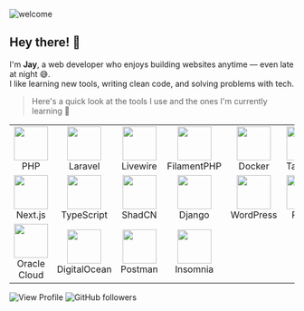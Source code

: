 ![welcome](https://github.com/user-attachments/assets/82bd10e5-a1dc-43e7-89f3-0adc0e846a11)
## **Hey there! 👋**

I'm **Jay**, a web developer who enjoys building websites anytime — even late at night 😅.  
I like learning new tools, writing clean code, and solving problems with tech.

> Here's a quick look at the tools I use and the ones I'm currently learning 🚀

<table>
  <tr>
    <td align="center">
      <img src="https://github.com/user-attachments/assets/e643e382-e42f-4e87-bcd3-fcfae32f8f18" width="60" /><br>
      PHP
    </td>
    <td align="center">
      <img src="https://github.com/user-attachments/assets/08098a62-863e-4726-92f3-ac1772e23a30" width="60" /><br>
      Laravel
    </td>
    <td align="center">
      <img src="https://github.com/user-attachments/assets/dd2438f7-8478-443e-941f-47abc175b42f" width="60" /><br>
      Livewire
    </td>
    <td align="center">
      <img src="https://github.com/user-attachments/assets/823b2402-fd43-4131-b854-0f5b22e2f403" width="60" /><br>
      FilamentPHP
    </td>
    <td align="center">
      <img src="https://github.com/user-attachments/assets/99387c3a-89bc-4490-beac-3c68b9d7d8b5" width="60" /><br>
      Docker
    </td>
    <td align="center">
      <img src="https://github.com/user-attachments/assets/f1dd2ec6-38a9-4d67-9d3c-be1f8bd5d0ab" width="60" /><br>
      Tailwind
    </td>
    <td align="center">
      <img src="https://github.com/user-attachments/assets/e688ebc5-c698-471f-ba89-df7d463e3b93" width="60" /><br>
      Sass
    </td>
    <td align="center">
      <img src="https://github.com/user-attachments/assets/8874a6dd-c9a9-4c12-9edb-c84a720c3a96" width="60" /><br>
      Bootstrap
    </td>
    <td align="center">
      <img src="https://github.com/user-attachments/assets/d462a09f-de1e-4177-b8e8-cc74c7f6c388" width="60" /><br>
      AlpineJS
    </td>
  </tr>
  <tr>
    <td align="center">
      <img src="https://github.com/user-attachments/assets/724f32b8-44e6-4dc2-a31d-04305620d04d" width="60" /><br>
      Next.js
    </td>
    <td align="center">
      <img src="https://github.com/user-attachments/assets/2610b466-9ce3-408d-8ab4-d5d09256db75" width="60" /><br>
      TypeScript
    </td>
    <td align="center">
      <img src="https://github.com/user-attachments/assets/ead3acd4-5c02-4df9-8059-b748f0d02339" width="60" /><br>
      ShadCN
    </td>
    <td align="center">
      <img src="https://github.com/user-attachments/assets/9b61cf9c-770e-4785-a649-c7ac1daffdeb" width="60" /><br>
      Django
    </td>
    <td align="center">
      <img src="https://github.com/user-attachments/assets/6f565e34-f2b8-4716-8436-22f3fbe06d03" width="60" /><br>
      WordPress
    </td>
    <td align="center">
      <img src="https://github.com/user-attachments/assets/a0ea1f97-255c-4ef4-b325-64def6f0eb5f" width="60" /><br>
      React
    </td>
    <td align="center">
      <img src="https://github.com/user-attachments/assets/9530cf07-594c-47f6-8c6d-ab9be8ba2f10" width="60" /><br>
      WooCommerce
    </td>
    <td align="center">
      <img src="https://github.com/user-attachments/assets/ffc65e6b-c04c-4c94-ba85-4e21582347fb" width="60" /><br>
      MySQL
    </td>
    <td align="center">
      <img src="https://github.com/user-attachments/assets/6847625a-68d6-4d1b-92ca-0bac5e1b57da" width="60" /><br>
      PostgreSQL
    </td>
  </tr>
  <tr>
    <td align="center">
      <img src="https://github.com/user-attachments/assets/cee1a278-12f4-48b8-9d19-8fa9282b5753" width="60" /><br>
      Oracle Cloud
    </td>
    <td align="center">
      <img src="https://github.com/user-attachments/assets/65e8e6fd-a9ff-4505-ae3f-0555fe6194a0" width="60" /><br>
      DigitalOcean
    </td>
    <td align="center">
      <img src="https://github.com/user-attachments/assets/234a8059-998a-4c88-b250-b74fd3a9bb66" width="60" /><br>
      Postman
    </td>
    <td align="center">
      <img src="https://github.com/user-attachments/assets/8b2ea5f8-0e9d-471d-9333-05a06fc5e932" width="60" /><br>
      Insomnia
    </td>
  </tr>
</table>

![View Profile](https://komarev.com/ghpvc/?username=JayDoesPHP&style=flat-square&color=22d4b5&label=Visits) 
![GitHub followers](https://img.shields.io/github/followers/jaydoesphp)
